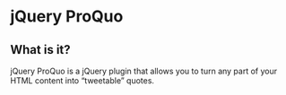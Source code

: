 # jQuery ProQuo

## What is it?
jQuery ProQuo is a jQuery plugin that allows you to turn any part of your HTML content into &ldquo;tweetable&rdquo; quotes.